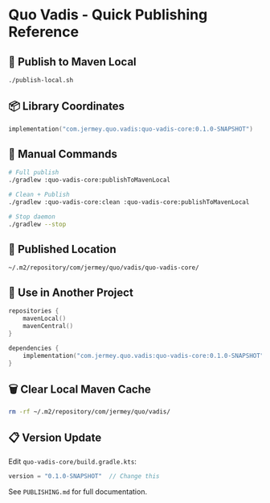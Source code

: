 # Quo Vadis - Quick Publishing Reference

## 🚀 Publish to Maven Local

```bash
./publish-local.sh
```

## 📦 Library Coordinates

```kotlin
implementation("com.jermey.quo.vadis:quo-vadis-core:0.1.0-SNAPSHOT")
```

## 🔧 Manual Commands

```bash
# Full publish
./gradlew :quo-vadis-core:publishToMavenLocal

# Clean + Publish
./gradlew :quo-vadis-core:clean :quo-vadis-core:publishToMavenLocal

# Stop daemon
./gradlew --stop
```

## 📍 Published Location

```
~/.m2/repository/com/jermey/quo/vadis/quo-vadis-core/
```

## 🎯 Use in Another Project

```kotlin
repositories {
    mavenLocal()
    mavenCentral()
}

dependencies {
    implementation("com.jermey.quo.vadis:quo-vadis-core:0.1.0-SNAPSHOT")
}
```

## 🗑️ Clear Local Maven Cache

```bash
rm -rf ~/.m2/repository/com/jermey/quo/vadis/
```

## 📋 Version Update

Edit `quo-vadis-core/build.gradle.kts`:
```kotlin
version = "0.1.0-SNAPSHOT"  // Change this
```

See `PUBLISHING.md` for full documentation.
